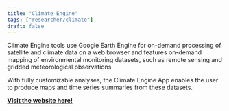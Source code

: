 ```yaml
---
title: "Climate Engine"
tags: ["researcher/climate"]
draft: false
---
```


Climate Engine tools use Google Earth Engine for on-demand processing of satellite and climate data on a web browser and features on-demand mapping of environmental monitoring datasets, such as remote sensing and gridded meteorological observations.

With fully customizable analyses, the Climate Engine App enables the user to produce maps and time series summaries from these datasets.

[**Visit the website here!**](https://www.climateengine.org/)

